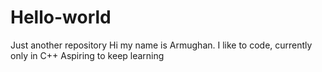 # Hello-world
Just another repository 
Hi my name is Armughan. I like to code, currently only in C++
Aspiring to keep learning
